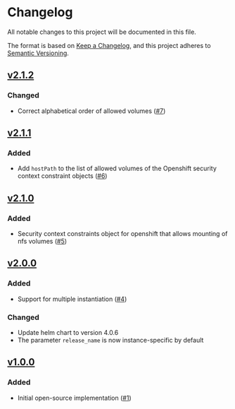 # Changelog
All notable changes to this project will be documented in this file.

The format is based on [Keep a Changelog](https://keepachangelog.com/en/1.0.0/),
and this project adheres to [Semantic Versioning](https://semver.org/spec/v2.0.0.html).

## [v2.1.2]
### Changed

- Correct alphabetical order of allowed volumes ([#7])

## [v2.1.1]
### Added

- Add `hostPath` to the list of allowed volumes of the Openshift security context constraint objects ([#6])

## [v2.1.0]
### Added

- Security context constraints object for openshift that allows mounting of nfs volumes ([#5])


## [v2.0.0]
### Added

- Support for multiple instantiation ([#4])

### Changed

- Update helm chart to version 4.0.6
- The parameter `release_name` is now instance-specific by default


## [v1.0.0]
### Added

- Initial open-source implementation ([#1])

[Unreleased]: https://github.com/projectsyn/component-nfs-subdir-external-provisioner/compare/v1.0.0...HEAD
[v1.0.0]: https://github.com/projectsyn/component-nfs-subdir-external-provisioner/releases/tag/v1.0.0
[v2.0.0]: https://github.com/projectsyn/component-nfs-subdir-external-provisioner/releases/tag/v2.0.0
[v2.1.0]: https://github.com/projectsyn/component-nfs-subdir-external-provisioner/releases/tag/v2.1.0
[v2.1.1]: https://github.com/projectsyn/component-nfs-subdir-external-provisioner/releases/tag/v2.1.1
[v2.1.2]: https://github.com/projectsyn/component-nfs-subdir-external-provisioner/releases/tag/v2.1.2

[#1]: https://github.com/projectsyn/component-nfs-subdir-external-provisioner/pull/1
[#4]: https://github.com/projectsyn/component-nfs-subdir-external-provisioner/pull/4
[#5]: https://github.com/projectsyn/component-nfs-subdir-external-provisioner/pull/5
[#6]: https://github.com/projectsyn/component-nfs-subdir-external-provisioner/pull/6
[#7]: https://github.com/projectsyn/component-nfs-subdir-external-provisioner/pull/7
